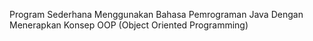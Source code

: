 Program Sederhana Menggunakan Bahasa Pemrograman Java Dengan Menerapkan Konsep OOP (Object Oriented Programming)
